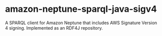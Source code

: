 # amazon-neptune-sparql-java-sigv4
A SPARQL client for Amazon Neptune that includes AWS Signature Version 4 signing. Implemented as an RDF4J repository. 
